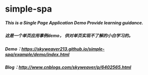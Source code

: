 # simple-spa

##### This is a Single Page Application Demo Provide learning guidance.
##### 这是一个单页应用事例demo， 供对单页实现不了解的小白学习的。

##### Demo：https://skyweaver213.github.io/simple-spa/example/demo/index.html<br/>
##### Blog：http://www.cnblogs.com/skyweaver/p/6402565.html
